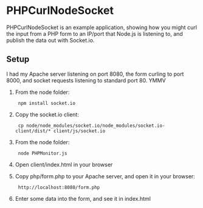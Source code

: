 PHPCurlNodeSocket
=================

PHPCurlNodeSocket is an example application, showing how you might curl the input from a PHP form to an IP/port that Node.js is listening to, and publish the data out with Socket.io. 

Setup
-----

I had my Apache server listening on port 8080, the form curling to port 8000, and socket requests listening to standard port 80. YMMV

1. From the node folder:
 
        npm install socket.io  

2. Copy the socket.io client:

        cp node/node_modules/socket.io/node_modules/socket.io-client/dist/* client/js/socket.io  

3. From the node folder:

        node PHPMonitor.js  

4. Open client/index.html in your browser

5. Copy php/form.php to your Apache server, and open it in your browser:

        http://localhost:8080/form.php    

6.  Enter some data into the form, and see it in index.html